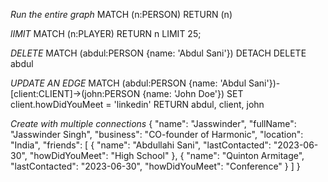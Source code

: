 *Run the entire graph*
MATCH (n:PERSON)
RETURN (n)

*lIMIT*
MATCH (n:PLAYER) 
RETURN n LIMIT 25;

*DELETE*
MATCH (abdul:PERSON {name: 'Abdul Sani'})
DETACH DELETE abdul

*UPDATE AN EDGE*
MATCH (abdul:PERSON {name: 'Abdul Sani'})-[client:CLIENT]->(john:PERSON {name: 'John Doe'})
SET client.howDidYouMeet = 'linkedin'
RETURN abdul, client, john

*Create with multiple connections*
{
  "name": "Jasswinder",
  "fullName": "Jasswinder Singh",
  "business": "CO-founder of Harmonic",
  "location": "India",
  "friends": [
    {
      "name": "Abdullahi Sani",
      "lastContacted": "2023-06-30",
      "howDidYouMeet": "High School"
    },
    {
      "name": "Quinton Armitage",
      "lastContacted": "2023-06-30",
      "howDidYouMeet": "Conference"
    }
  ]
}
